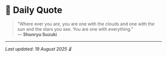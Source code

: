 # 📜 Daily Quote

> "Where ever you are, you are one with the clouds and one with the sun and the stars you see. You are one with everything."  
> — **Shunryu Suzuki**

---

_Last updated: 19 August 2025 ⏳_
